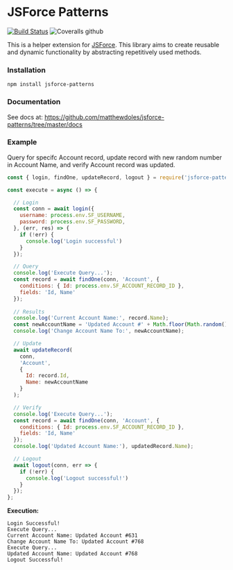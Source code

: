 # JSForce Patterns
[![Build Status](https://travis-ci.com/matthewdoles/jsforce-patterns.svg?branch=master)](https://travis-ci.com/matthewdoles/jsforce-patterns) ![Coveralls github](https://img.shields.io/coveralls/github/matthewdoles/jsforce-patterns)

This is a helper extension for [JSForce](https://jsforce.github.io/start/). This library aims to create reusable and dynamic functionality by abstracting repetitively used methods.

### Installation
```
npm install jsforce-patterns
```

### Documentation
See docs at: https://github.com/matthewdoles/jsforce-patterns/tree/master/docs

### Example
Query for specifc Account record, update record with new random number in Account Name, and verify Account record was updated.

```javascript
const { login, findOne, updateRecord, logout } = require('jsforce-patterns');

const execute = async () => {

  // Login
  const conn = await login({ 
    username: process.env.SF_USERNAME, 
    password: process.env.SF_PASSWORD, 
  }, (err, res) => {
    if (!err) {
      console.log('Login successful')
    }
  });

  // Query
  console.log('Execute Query...');
  const record = await findOne(conn, 'Account', {
    conditions: { Id: process.env.SF_ACCOUNT_RECORD_ID },
    fields: 'Id, Name'
  });
  
  // Results
  console.log('Current Account Name:', record.Name);
  const newAccountName = 'Updated Account #' + Math.floor(Math.random() * 1000);
  console.log('Change Account Name To:', newAccountName);

  // Update
  await updateRecord(
    conn,
    'Account',
    {
      Id: record.Id,
      Name: newAccountName
    }
  );

  // Verify
  console.log('Execute Query...');
  const record = await findOne(conn, 'Account', {
    conditions: { Id: process.env.SF_ACCOUNT_RECORD_ID },
    fields: 'Id, Name'
  });
  console.log('Updated Account Name:'), updatedRecord.Name);

  // Logout
  await logout(conn, err => {
    if (!err) {
      console.log('Logout successful!')
    }
  });
};
```

<b>Execution:</b>
```
Login Successful!
Execute Query...
Current Account Name: Updated Account #631
Change Account Name To: Updated Account #768
Execute Query...
Updated Account Name: Updated Account #768
Logout Successful!
```
